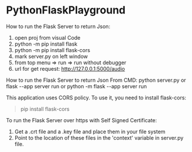 # PythonFlaskPlayground

How to run the Flask Server to return Json:
1. open proj from visual Code
2. python -m pip install flask
3. python -m pip install flask-cors
4. mark server.py on left window
5. from top menu => run => run without debugger
6. url for get request: http://127.0.0.1:5000/audio


How to run the Flask Server to return Json From CMD:
python server.py
or
flask --app server run
or
python -m flask --app server run


This application uses CORS policy.
To use it, you need to install flask-cors:
> pip install flask-cors


To run the Flask Server over https with Self Signed Certificate:
1. Get a .crt file and a .key file and place them in your file system
2. Point to the location of these files in the 'context' variable in server.py file. 
